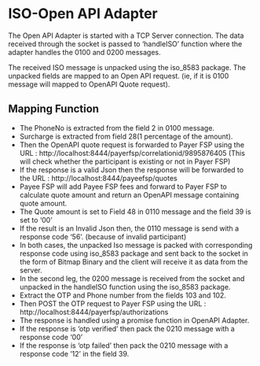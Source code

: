 # ISO-Open API Adapter

The	Open API Adapter is started with a TCP Server connection. The data received through the socket is passed to ‘handleISO’ function where the adapter handles the 0100 and 0200 messages.

The received ISO message is unpacked using the iso_8583 package. The unpacked fields are mapped to an Open API request. (ie, if it is 0100 message will mapped to OpenAPI Quote request). 

## Mapping Function

- The PhoneNo is extracted from the field 2 in 0100 message.
- Surcharge is extracted from field 28(1 percentage of the amount).
- Then the OpenAPI quote request is  forwarded to Payer FSP using the URL : http://localhost:8444/payerfsp/correlationid/9895876405 (This will  check whether the participant is existing or not in  Payer FSP)
- If the response is a valid Json then the response will be forwarded to the URL : http://localhost:8444/payeefsp/quotes
- Payee FSP will add Payee FSP fees and forward to Payer FSP to calculate quote amount and return an OpenAPI message containing quote amount.
- The Quote amount is set to Field 48 in 0110 message and the field 39 is set to ‘00’
- If the result is an Invalid Json then, the 0110 message is send with a response code ‘56’. (because of invalid participant)
- In both cases, the unpacked Iso message is packed with corresponding response code using iso_8583 package and sent back to the socket in the form of Bitmap Binary and the client will receive it as data from the server.
- In the second leg, the 0200 message is received from the socket and unpacked in the handleISO function using the iso_8583 package.
- Extract the OTP and Phone number from the fields 103 and 102.
- Then POST the OTP request to Payer FSP using the URL : http://localhost:8444/payerfsp/authorizations
- The response is handled using a promise function in OpenAPI Adapter.
- If the response is ‘otp verified’ then pack the 0210 message with a response code ‘00’
- If the response is ‘otp failed’ then pack the 0210 message with a response code ’12’ in the field 39.



